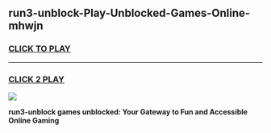 
## run3-unblock-Play-Unblocked-Games-Online-mhwjn
<h3>
<a href="https://premium76.site?title=run3-unblock&ref=25A">CLICK TO PLAY</a></h3>
<hr>

<h3>
<a href="https://premium76.site?title=run3-unblock&ref=25A">CLICK 2 PLAY</a>
  
</h3>

<a href="https://premium76.site?title=run3-unblock&ref=25A"><img src="https://clearcache.store/games.png"></a>


**run3-unblock games unblocked: Your Gateway to Fun and Accessible Online Gaming**
